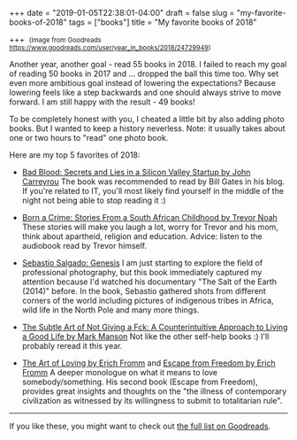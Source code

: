 +++
date = "2019-01-05T22:38:01-04:00"
draft = false
slug = "my-favorite-books-of-2018"
tags = ["books"]
title = "My favorite books of 2018"

+++
<img class="img-rounded" src="/images/posts/2019-01-05-my-favorite-books-of-2018/year_in_books_full.png" alt="" title=""/>
<small>(image from Goodreads https://www.goodreads.com/user/year_in_books/2018/24729949)</small>

Another year, another goal - read 55 books in 2018. I failed to reach my goal
of reading 50 books in 2017 and ... dropped the ball this time too. Why set
even more ambitious goal instead of lowering the expectations? Because lowering
feels like a step backwards and one should always strive to move forward. I am
still happy with the result - 49 books!

<!--more-->

To be completely honest with you, I cheated a little bit by also adding photo
books. But I wanted to keep a history neverless. Note: it usually takes about
one or two hours to "read" one photo book.

Here are my top 5 favorites of 2018:

- [Bad Blood: Secrets and Lies in a Silicon Valley Startup by John Carreyrou](https://www.goodreads.com/book/show/37976541-bad-blood)
  The book was recommended to read by Bill Gates in his blog. If you're related
  to IT, you'll most likely find yourself in the middle of the night not being
  able to stop reading it :)

- [Born a Crime: Stories From a South African Childhood by Trevor Noah](https://www.goodreads.com/book/show/29780253-born-a-crime)
  These stories will make you laugh a lot, worry for Trevor and his mom, think
  about apartheid, religion and education. Advice: listen to the audiobook read
  by Trevor himself.

- [Sebastio Salgado: Genesis](https://www.goodreads.com/book/show/23460459-sebasti-o-salgado)
  I am just starting to explore the field of professional photography, but this
  book immediately captured my attention because I'd watched his documentary
  "The Salt of the Earth (2014)" before. In the book, Sebastio gathered shots
  from different corners of the world including pictures of indigenous tribes
  in Africa, wild life in the North Pole and many more things.

- [The Subtle Art of Not Giving a Fck: A Counterintuitive Approach to Living a Good Life by Mark Manson](https://www.goodreads.com/book/show/28257707-the-subtle-art-of-not-giving-a-f-ck)
  Not like the other self-help books :) I'll probably reread it this year.

- [The Art of Loving by Erich Fromm](https://www.goodreads.com/book/show/14142.The_Art_of_Loving) and [Escape from Freedom by Erich Fromm](https://www.goodreads.com/book/show/25491.Escape_from_Freedom)
  A deeper monologue on what it means to love somebody/something. His second
  book (Escape from Freedom), provides great insights and thoughts on the "the
  illness of contemporary civilization as witnessed by its willingness to
  submit to totalitarian rule".

---

If you like these, you might want to check out [the full list on Goodreads](https://www.goodreads.com/review/list/24729949?read_at=2018&sort=rating).
